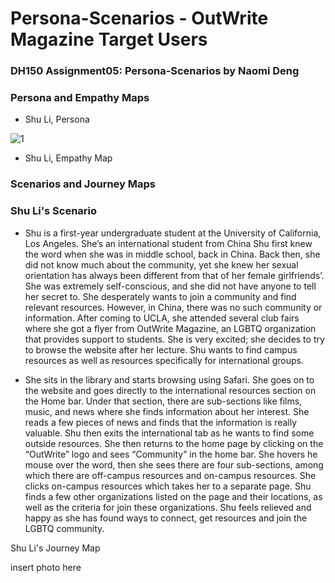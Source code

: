 # Persona-Scenarios - OutWrite Magazine Target Users

### DH150 Assignment05: Persona-Scenarios by Naomi Deng

### Persona and Empathy Maps

- Shu Li, Persona

![1](https://user-images.githubusercontent.com/59623164/74213187-fdf2e180-4c4c-11ea-8740-87e4dd5d6ba1.png)

- Shu Li, Empathy Map



### Scenarios and Journey Maps

### Shu Li's Scenario

- Shu is a first-year undergraduate student at the University of California, Los Angeles. She’s an international student from China Shu first knew the word when she was in middle school, back in China. Back then, she did not know much about the community, yet she knew her sexual orientation has always been different from that of her female girlfriends’. She was extremely self-conscious, and she did not have anyone to tell her secret to. She desperately wants to join a community and find relevant resources. However, in China, there was no such community or information. After coming to UCLA, she attended several club fairs where she got a flyer from OutWrite Magazine, an LGBTQ organization that provides support to students. She is very excited; she decides to try to browse the website after her lecture. Shu wants to find campus resources as well as resources specifically for international groups. 

- She sits in the library and starts browsing using Safari. She goes on to the website and goes directly to the international resources section on the Home bar. Under that section, there are sub-sections like films, music, and news where she finds information about her interest. She reads a few pieces of news and finds that the information is really valuable. Shu then exits the international tab as he wants to find some outside resources. She then returns to the home page by clicking on the “OutWrite” logo and sees “Community” in the home bar. She hovers he mouse over the word, then she sees there are four sub-sections, among which there are off-campus resources and on-campus resources. She clicks on-campus resources which takes her to a separate page. Shu finds a few other organizations listed on the page and their locations, as well as the criteria for join these organizations. Shu feels relieved and happy as she has found ways to connect, get resources and join the LGBTQ community. 

Shu Li's Journey Map

insert photo here
